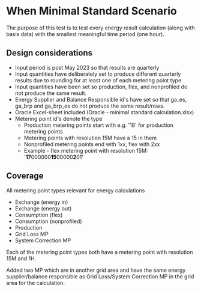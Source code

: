 # When Minimal Standard Scenario

The purpose of this test is to test every energy result calculation (along with basis data) with the smallest meaningful
time period (one hour).

## Design considerations

- Input period is post May 2023 so that results are quarterly
- Input quantities have deliberately set to produce different quarterly results due to rounding for at least one of each
  metering point type
- Input quantities have been set so production, flex, and nonprofiled do not produce the same result.
- Energy Supplier and Balance Responsible id's have set so that ga_es, ga_brp and ga_brp_es do not produce the same
  result/rows.
- Oracle Excel-sheet included (Oracle - minimal standard calculation.xlsx)
- Metering point id's denote the type
    - Production metering points start with e.g. '18' for production metering points
    - Metering points with resolution 15M have a 15 in them
    - Nonprofiled metering points end with 1xx, flex with 2xx
    - Example - flex metering point with resolution 15M: '**17**000000**15**00000**2**01'

## Coverage

All metering point types relevant for energy calculations

- Exchange (energy in)
- Exchange (energy out)
- Consumption (flex)
- Consumption (nonprofiled)
- Production
- Grid Loss MP
- System Correction MP

Each of the metering point types both have a metering point with resolution 15M and 1H.

Added two MP which are in another grid area and have the same energy supplier/balance responsible as Grid Loss/System
Correction MP in the grid area for the calculation.
